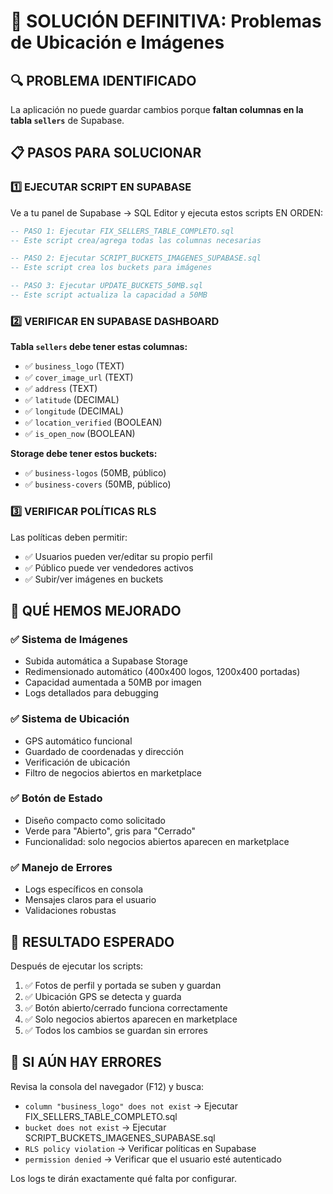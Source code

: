 # 🚨 SOLUCIÓN DEFINITIVA: Problemas de Ubicación e Imágenes

## 🔍 PROBLEMA IDENTIFICADO
La aplicación no puede guardar cambios porque **faltan columnas en la tabla `sellers`** de Supabase.

## 📋 PASOS PARA SOLUCIONAR

### 1️⃣ EJECUTAR SCRIPT EN SUPABASE
Ve a tu panel de Supabase → SQL Editor y ejecuta estos scripts EN ORDEN:

```sql
-- PASO 1: Ejecutar FIX_SELLERS_TABLE_COMPLETO.sql
-- Este script crea/agrega todas las columnas necesarias
```

```sql
-- PASO 2: Ejecutar SCRIPT_BUCKETS_IMAGENES_SUPABASE.sql  
-- Este script crea los buckets para imágenes
```

```sql
-- PASO 3: Ejecutar UPDATE_BUCKETS_50MB.sql
-- Este script actualiza la capacidad a 50MB
```

### 2️⃣ VERIFICAR EN SUPABASE DASHBOARD

**Tabla `sellers` debe tener estas columnas:**
- ✅ `business_logo` (TEXT)
- ✅ `cover_image_url` (TEXT)
- ✅ `address` (TEXT)
- ✅ `latitude` (DECIMAL)
- ✅ `longitude` (DECIMAL)
- ✅ `location_verified` (BOOLEAN)
- ✅ `is_open_now` (BOOLEAN)

**Storage debe tener estos buckets:**
- ✅ `business-logos` (50MB, público)
- ✅ `business-covers` (50MB, público)

### 3️⃣ VERIFICAR POLÍTICAS RLS
Las políticas deben permitir:
- ✅ Usuarios pueden ver/editar su propio perfil
- ✅ Público puede ver vendedores activos
- ✅ Subir/ver imágenes en buckets

## 🔧 QUÉ HEMOS MEJORADO

### ✅ Sistema de Imágenes
- Subida automática a Supabase Storage
- Redimensionado automático (400x400 logos, 1200x400 portadas)
- Capacidad aumentada a 50MB por imagen
- Logs detallados para debugging

### ✅ Sistema de Ubicación
- GPS automático funcional
- Guardado de coordenadas y dirección
- Verificación de ubicación
- Filtro de negocios abiertos en marketplace

### ✅ Botón de Estado
- Diseño compacto como solicitado
- Verde para "Abierto", gris para "Cerrado"
- Funcionalidad: solo negocios abiertos aparecen en marketplace

### ✅ Manejo de Errores
- Logs específicos en consola
- Mensajes claros para el usuario
- Validaciones robustas

## 🎯 RESULTADO ESPERADO

Después de ejecutar los scripts:
1. ✅ Fotos de perfil y portada se suben y guardan
2. ✅ Ubicación GPS se detecta y guarda
3. ✅ Botón abierto/cerrado funciona correctamente
4. ✅ Solo negocios abiertos aparecen en marketplace
5. ✅ Todos los cambios se guardan sin errores

## 🚨 SI AÚN HAY ERRORES

Revisa la consola del navegador (F12) y busca:
- `column "business_logo" does not exist` → Ejecutar FIX_SELLERS_TABLE_COMPLETO.sql
- `bucket does not exist` → Ejecutar SCRIPT_BUCKETS_IMAGENES_SUPABASE.sql
- `RLS policy violation` → Verificar políticas en Supabase
- `permission denied` → Verificar que el usuario esté autenticado

Los logs te dirán exactamente qué falta por configurar.
